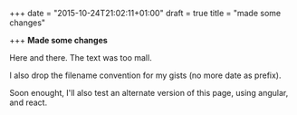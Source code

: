+++
date = "2015-10-24T21:02:11+01:00"
draft = true
title = "made some changes"

+++
**Made some changes**

Here and there. The text was too mall.

I also drop the filename convention for my gists (no more date as prefix).

Soon enought, I'll also test an alternate version of this page, using angular, and react.
